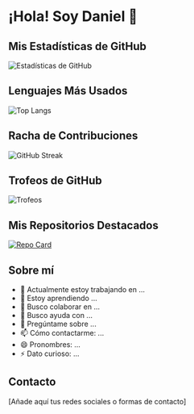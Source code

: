 # ¡Hola! Soy Daniel 👋

## Mis Estadísticas de GitHub

![Estadísticas de GitHub](https://readme-danielcadev.vercel.app/api?username=danielcadev&show_icons=true&theme=radical)

## Lenguajes Más Usados

![Top Langs](https://readme-danielcadev.vercel.app/api/top-langs/?username=danielcadev&layout=compact&theme=radical)

## Racha de Contribuciones

![GitHub Streak](https://github-readme-streak-stats.herokuapp.com/?user=danielcadev&theme=radical)

## Trofeos de GitHub

![Trofeos](https://github-profile-trophy.vercel.app/?username=danielcadev&theme=radical&column=7)

## Mis Repositorios Destacados

[![Repo Card](https://readme-danielcadev.vercel.app/api/pin/?username=danielcadev&repo=nombre-del-repo&theme=radical)](https://github.com/danielcadev/nombre-del-repo)

## Sobre mí
- 🔭 Actualmente estoy trabajando en ...
- 🌱 Estoy aprendiendo ...
- 👯 Busco colaborar en ...
- 🤔 Busco ayuda con ...
- 💬 Pregúntame sobre ...
- 📫 Cómo contactarme: ...
- 😄 Pronombres: ...
- ⚡ Dato curioso: ...

## Contacto
[Añade aquí tus redes sociales o formas de contacto]
